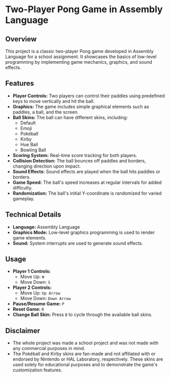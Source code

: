 # Two-Player Pong Game in Assembly Language

## Overview
This project is a classic two-player Pong game developed in Assembly Language for a school assignment. It showcases the basics of low-level programming by implementing game mechanics, graphics, and sound effects.

## Features
- **Player Controls:** Two players can control their paddles using predefined keys to move vertically and hit the ball.
- **Graphics:** The game includes simple graphical elements such as paddles, a ball, and the screen.
- **Ball Skins:** The ball can have different skins, including:
  - Default
  - Emoji
  - Pokéball
  - Kirby
  - Hue Ball
  - Bowling Ball
- **Scoring System:** Real-time score tracking for both players.
- **Collision Detection:** The ball bounces off paddles and borders, changing direction upon impact.
- **Sound Effects:** Sound effects are played when the ball hits paddles or borders.
- **Game Speed:** The ball's speed increases at regular intervals for added difficulty.
- **Randomization:** The ball's initial Y-coordinate is randomized for varied gameplay.

## Technical Details
- **Language:** Assembly Language
- **Graphics Mode:** Low-level graphics programming is used to render game elements.
- **Sound:** System interrupts are used to generate sound effects.

## Usage
- **Player 1 Controls:**
  - Move Up: `W`
  - Move Down: `S`
- **Player 2 Controls:**
  - Move Up: `Up Arrow`
  - Move Down: `Down Arrow`
- **Pause/Resume Game:** `P`
- **Reset Game:** `R`
- **Change Ball Skin:** Press `B` to cycle through the available ball skins.

## Disclaimer
- The whole project was made a school project and was not made with any commercial purposes in mind.
- The Pokéball and Kirby skins are fan-made and not affiliated with or endorsed by Nintendo or HAL Laboratory, respectively. These skins are used solely for educational purposes and to demonstrate the game's customization features.

